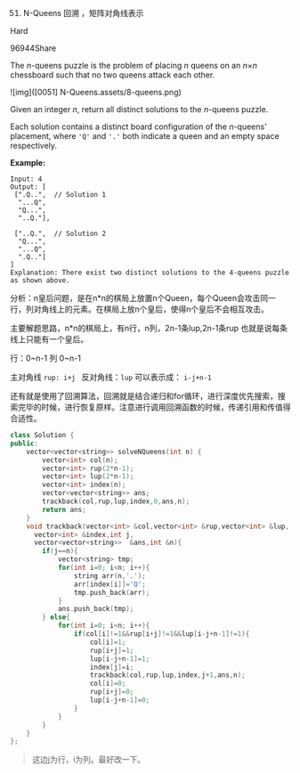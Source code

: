 51. N-Queens 回溯 ，矩阵对角线表示

Hard

96944Share

The *n*-queens puzzle is the problem of placing *n* queens on an *n*×*n* chessboard such that no two queens attack each other.

![img]([0051] N-Queens.assets/8-queens.png)

Given an integer *n*, return all distinct solutions to the *n*-queens puzzle.

Each solution contains a distinct board configuration of the *n*-queens' placement, where `'Q'` and `'.'` both indicate a queen and an empty space respectively.

**Example:**

```
Input: 4
Output: [
 [".Q..",  // Solution 1
  "...Q",
  "Q...",
  "..Q."],

 ["..Q.",  // Solution 2
  "Q...",
  "...Q",
  ".Q.."]
]
Explanation: There exist two distinct solutions to the 4-queens puzzle as shown above.
```

分析：n皇后问题，是在n*n的棋局上放置n个Queen，每个Queen会攻击同一行，列对角线上的元素。在棋局上放n个皇后，使得n个皇后不会相互攻击。

主要解题思路，n*n的棋局上，有n行，n列，2n-1条lup,2n-1条rup 也就是说每条线上只能有一个皇后。

行：0~n-1   列 0~n-1

主对角线 `rup: i+j `  反对角线：`lup` 可以表示成： `i-j+n-1` 

还有就是使用了回溯算法，回溯就是结合递归和for循环，进行深度优先搜索，搜索完毕的时候，进行恢复原样。注意进行调用回溯函数的时候，传递引用和传值得合适性。

```C++
class Solution {
public:
    vector<vector<string>> solveNQueens(int n) {
        vector<int> col(n);
        vector<int> rup(2*n-1);
        vector<int> lup(2*n-1);
        vector<int> index(n);
        vector<vector<string>> ans;
        trackback(col,rup,lup,index,0,ans,n);
        return ans;
    }
    void trackback(vector<int> &col,vector<int> &rup,vector<int> &lup, 
      vector<int> &index,int j,
      vector<vector<string>>  &ans,int &n){
        if(j==n){
            vector<string> tmp;
            for(int i=0; i<n; i++){
                string arr(n,'.');
                arr[index[i]]='Q';
                tmp.push_back(arr);
            }
            ans.push_back(tmp);
        } else{
            for(int i=0; i<n; i++){
                if(col[i]!=1&&rup[i+j]!=1&&lup[i-j+n-1]!=1){
                    col[i]=1;
                    rup[i+j]=1;
                    lup[i-j+n-1]=1;
                    index[j]=i;
                    trackback(col,rup,lup,index,j+1,ans,n);
                    col[i]=0;
                    rup[i+j]=0;
                    lup[i-j+n-1]=0;
                }
            }
        }
    }
};
```

> 这边j为行，i为列。最好改一下。